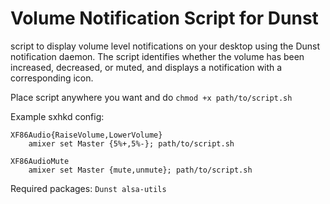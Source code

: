# Volume Notification Script for Dunst
script to display volume level notifications on your desktop using the Dunst notification daemon. The script identifies whether the volume has been increased, decreased, or muted, and displays a notification with a corresponding icon.

Place script anywhere you want and do ```chmod +x path/to/script.sh```

Example sxhkd config:
```
XF86Audio{RaiseVolume,LowerVolume}
	amixer set Master {5%+,5%-}; path/to/script.sh

XF86AudioMute
	amixer set Master {mute,unmute}; path/to/script.sh
```

Required packages: ```Dunst alsa-utils```
